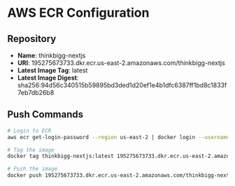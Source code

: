 # AWS ECR Configuration

## Repository

- **Name**: thinkbigg-nextjs
- **URI**: 195275673733.dkr.ecr.us-east-2.amazonaws.com/thinkbigg-nextjs
- **Latest Image Tag**: latest
- **Latest Image Digest**: sha256:94d56c340515b59895bd3ded1d20ef1e4b1dfc6387ff1bd8c1833f7eb7db26b8

## Push Commands

```bash
# Login to ECR
aws ecr get-login-password --region us-east-2 | docker login --username AWS --password-stdin 195275673733.dkr.ecr.us-east-2.amazonaws.com

# Tag the image
docker tag thinkbigg-nextjs:latest 195275673733.dkr.ecr.us-east-2.amazonaws.com/thinkbigg-nextjs:latest

# Push the image
docker push 195275673733.dkr.ecr.us-east-2.amazonaws.com/thinkbigg-nextjs:latest
```
